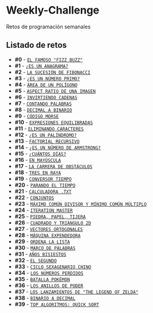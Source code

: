 # Weekly-Challenge
Retos de programación semanales


## Listado de retos



* **#0** - [`EL FAMOSO "FIZZ BUZZ"`]()
* **#1** - [`¿ES UN ANAGRAMA?`]()
* **#2** - [`LA SUCESIÓN DE FIBONACCI`]()
* **#3** - [`¿ES UN NÚMERO PRIMO?`]()
* **#4** - [`ÁREA DE UN POLÍGONO`]()
* **#5** - [`ASPECT RATIO DE UNA IMAGEN`]()
* **#6** - [`INVIRTIENDO CADENAS`]()
* **#7** - [`CONTANDO PALABRAS`]()
* **#8** - [`DECIMAL A BINARIO`]()
* **#9** - [`CÓDIGO MORSE`]()
* **#10** - [`EXPRESIONES EQUILIBRADAS`]()
* **#11** - [`ELIMINANDO CARACTERES`]()
* **#12** - [`¿ES UN PALÍNDROMO?`]()
* **#13** - [`FACTORIAL RECURSIVO`]()
* **#14** - [`¿ES UN NÚMERO DE ARMSTRONG?`]()
* **#15** - [`¿CUÁNTOS DÍAS?`]()
* **#16** - [`EN MAYÚSCULA`]()
* **#17** - [`LA CARRERA DE OBSTÁCULOS`]()
* **#18** - [`TRES EN RAYA`]()
* **#19** - [`CONVERSOR TIEMPO`]()
* **#20** - [`PARANDO EL TIEMPO`]()
* **#21** - [`CALCULADORA .TXT` ]()
* **#22** - [`CONJUNTOS` ]()
* **#23** - [`MÁXIMO COMÚN DIVISOR Y MÍNIMO COMÚN MÚLTIPLO`]() 
* **#24** - [`ITERATION MASTER` ]()
* **#25** - [`PIEDRA, PAPEL, TIJERA` ]()
* **#26** - [`CUADRADO Y TRIÁNGULO 2D` ]()
* **#27** - [`VECTORES ORTOGONALES`]()
* **#28** - [`MÁQUINA EXPENDEDORA`]()
* **#29** - [`ORDENA LA LISTA`]()
* **#30** - [`MARCO DE PALABRAS`]()
* **#31** - [`AÑOS BISIESTOS`]()
* **#32** - [`EL SEGUNDO`]()
* **#33** - [`CICLO SEXAGENARIO CHINO`]()
* **#34** - [`LOS NÚMEROS PERDIDOS`]()
* **#35** - [`BATALLA POKÉMON`]()
* **#36** - [`LOS ANILLOS DE PODER`]()
* **#37** - [`LOS LANZAMIENTOS DE "THE LEGEND OF ZELDA"`]()
* **#38** - [`BINARIO A DECIMAL`]()
* **#39** - [`TOP ALGORITMOS: QUICK SORT`]()
